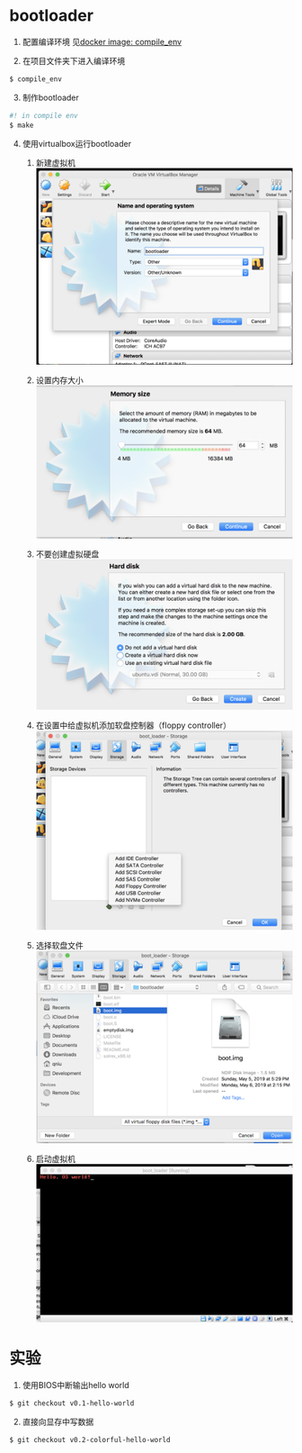 # bootloader

1. 配置编译环境
见[docker image: compile_env](https://github.com/linuxstudygroup/docker_images)

2. 在项目文件夹下进入编译环境

```bash
$ compile_env
```

3. 制作bootloader

```bash
#! in compile env
$ make
```

4. 使用virtualbox运行bootloader
    1. 新建虚拟机
    ![create virtual machine](resource/create_vm.png)
    
    2. 设置内存大小
    ![setup memory size](resource/setup_memory_size.png)

    3. 不要创建虚拟硬盘
    ![do not use virtual disk](resource/do_not_create_disk.png)

    4. 在设置中给虚拟机添加软盘控制器（floppy controller）
    ![setup vm floppy controller](resource/add_floppy_controller.png)

    5. 选择软盘文件
    ![add boot img](resource/add_boot_img.png)

    6. 启动虚拟机
    ![start vm](resource/start_vm.png) 


# 实验
1. 使用BIOS中断输出hello world
```bash
$ git checkout v0.1-hello-world
```

2. 直接向显存中写数据
```bash
$ git checkout v0.2-colorful-hello-world
```
